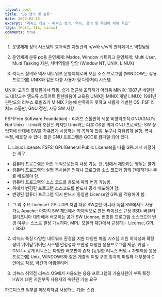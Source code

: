 ```yaml
---
layout: post
title: "OS 정의 및 분류"
date: 2022-02-15
excerpt: "리눅스 개요 - 리눅스 정의, 역사, 용어 및 특징에 대해 학습"
tags: [Post, TIL, Linux]
comments: true
---
```


1. 운영체제 정의
시스템의 효과적인 자원관리
h/w와 s/w의 인터페이스 역할담당

1. 운영체제 분류
pc용 운영체제: Msdos, Window
네트워크 운영체제: Multi User, Multi Tasking 지원, 서버역할을 담당 (Window NT, UNIX, LINUX)

1. 리눅스 정의와 역사
네트워크 운영체제로써 오픈 소스 프로그램 (WINDOW는 상용 프로그램)
UNIX와 같은 다중 사용자 및 다중처리 시스템

UNIX: 고가의 플랫폼에서 작동, 쉽게 접근해 조작하기 어려움
MINIX: 1987년 네덜란드 대학교수 앤드류 스튜어트 탄넨바움이 교육용 UNIX인 MINIX 개발
LINUX: 1991년 핀란드의 리누스 로발즈가 MINIX 기능에 만족하지 못하고 새롭게 개발한 OS, FSF 리처드 스톨만, GNU 정신, 자유 SW 지향

FSF(Free Software Foundation) - 리처드 스톨만이 세운 비영리조직
GNU(GNU's Not Unix) - Unix와 호환은 되지만 Unix와는 다른 OS를 의미
GNU 프로젝트: SW 상업화에 반대해 SW를 자유롭게 사용하는 데 목적이 있음. 누구나 자유롭게 실행, 복사, 수정, 배포할 수 있다. 많은 GNU 프로그램은 GCC로 컴파일 되어 있다.

1. Linux License: FSF의 GPL(General Public License)을 따름
GPL에서 지정하는 의무
- 컴퓨터 프로그램은 어떤 목적으로든지 사용 가능. 단, 법에서 제한하는 행위는 불가.
- 컴퓨터 프로그램의 실행 복사본은 언제나 프로그램 소스 코드와 함께 판매하거나 무료 배포해야 함.
- 컴퓨터 프로그램의 소스 코드를 용도에 따라 변경 가능함.
- 위에서 변경된 프로그램 소스코드를 반드시 공개 배포해야 함.
- 변경된 컴퓨터 프로그램 역시 반드시 동일한 License인 GPL을 적용해야 함.

1. 그 외 주요 License
LGPL: GPL처럼 자유 SW뿐만 아니라 독점 SW에서도 사용 가능
Apache: 아파치 SW 재단에서 자체적으로 만든 라이선스 규정
BSD: 버클리 캘리포니아 대학에서 배포하는 공개 SW License, 변경된 프로그램 소스코드의 변경 여부는 스스로 결정 가능하다.
MPL: 모질라 재단에서 규정하는 License, GPL + BSD

1. 리눅스 특징
다양한 네트워크 환경을 지원
다양한 파일 시스템 지원
이식성과 확장성이 뛰어남
뛰어난 시스템 안정성과 보안성
다양한 응용프로그램 제공. 커널 + GNU + 공개
리눅스는 다양한 배포판이 존재 (동일한 리눅스 커널 + 차별화된 응용 프로그램)
Unix, WINDOWS와 같은 계층적 파일 구조
장치의 파일화
대부분이 C언어로 작성, 약간의 어셈블리어

1. 리눅스 취약점
리눅스 OS에서 사용되는 응용 프로그램의 기술지원이 부족
특정 HW에 대한 지원부족
사용자의 숙련된 기술 요구

하드디스크 일부를 메모리처럼 사용하는 기술: 스왑